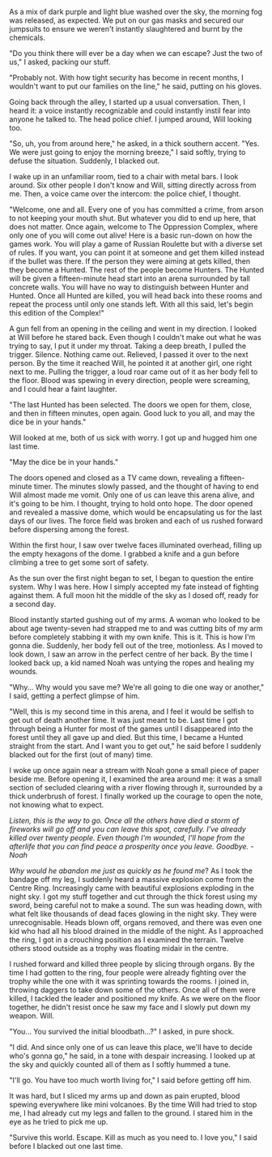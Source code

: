 As a mix of dark purple and light blue washed over the sky, the morning fog was released, as expected. We put on our gas masks and secured our jumpsuits to ensure we weren't instantly slaughtered and burnt by the chemicals.  


"Do you think there will ever be a day when we can escape? Just the two of us," I asked, packing our stuff.  


"Probably not. With how tight security has become in recent months, I wouldn't want to put our families on the line," he said, putting on his gloves.  


Going back through the alley, I started up a usual conversation. Then, I heard it: a voice instantly recognizable and could instantly instil fear into anyone he talked to. The head police chief. I jumped around, Will looking too.  


"So, uh, you from around here," he asked, in a thick southern accent. "Yes. We were just going to enjoy the morning breeze," I said softly, trying to defuse the situation. Suddenly, I blacked out.  
I wake up in an unfamiliar room, tied to a chair with metal bars. I look around. Six other people I don't know and Will, sitting directly across from me. Then, a voice came over the intercom: the police chief, I thought.  


"Welcome, one and all. Every one of you has committed a crime, from arson to not keeping your mouth shut. But whatever you did to end up here, that does not matter. Once again, welcome to The Oppression Complex, where only one of you will come out alive! Here is a basic run-down on how the games work. You will play a game of Russian Roulette but with a diverse set of rules. If you want, you can point it at someone and get them killed instead if the bullet was there. If the person they were aiming at gets killed, then they become a Hunted. The rest of the people become Hunters. The Hunted will be given a fifteen-minute head start into an arena surrounded by tall concrete walls. You will have no way to distinguish between Hunter and Hunted. Once all Hunted are killed, you will head back into these rooms and repeat the process until only one stands left. With all this said, let's begin this edition of the Complex!"   


A gun fell from an opening in the ceiling and went in my direction. I looked at Will before he stared back. Even though I couldn't make out what he was trying to say, I put it under my throat. Taking a deep breath, I pulled the trigger. Silence. Nothing came out. Relieved, I passed it over to the next person. By the time it reached Will, he pointed it at another girl, one right next to me. Pulling the trigger, a loud roar came out of it as her body fell to the floor. Blood was spewing in every direction, people were screaming, and I could hear a faint laughter.   


"The last Hunted has been selected. The doors we open for them, close, and then in fifteen minutes, open again. Good luck to you all, and may the dice be in your hands."  
Will looked at me, both of us sick with worry. I got up and hugged him one last time.   


"May the dice be in your hands."  


The doors opened and closed as a TV came down, revealing a fifteen-minute timer. The minutes slowly passed, and the thought of having to end Will almost made me vomit. Only one of us can leave this arena alive, and it's going to be him. I thought, trying to hold onto hope. The door opened and revealed a massive dome, which would be encapsulating us for the last days of our lives. The force field was broken and each of us rushed forward before dispersing among the forest.  
Within the first hour, I saw over twelve faces illuminated overhead, filling up the empty hexagons of the dome. I grabbed a knife and a gun before climbing a tree to get some sort of safety.  
As the sun over the first night began to set, I began to question the entire system. Why I was here. How I simply accepted my fate instead of fighting against them. A full moon hit the middle of the sky as I dosed off, ready for a second day.  


Blood instantly started gushing out of my arms. A woman who looked to be about age twenty-seven had strapped me to and was cutting bits of my arm before completely stabbing it with my own knife. This is it. This is how I'm gonna die. Suddenly, her body fell out of the tree, motionless. As I moved to look down, I saw an arrow in the perfect centre of her back. By the time I looked back up, a kid named Noah was untying the ropes and healing my wounds.  


"Why... Why would you save me? We're all going to die one way or another," I said, getting a perfect glimpse of him.  


"Well, this is my second time in this arena, and I feel it would be selfish to get out of death another time. It was just meant to be. Last time I got through being a Hunter for most of the games until I disappeared into the forest until they all gave up and died. But this time, I became a Hunted straight from the start. And I want you to get out," he said before I suddenly blacked out for the first (out of many) time.  


I woke up once again near a stream with Noah gone a small piece of paper beside me. Before opening it, I examined the area around me: it was a small section of secluded clearing with a river flowing through it, surrounded by a thick underbrush of forest. I finally worked up the courage to open the note, not knowing what to expect.  


*Listen, this is the way to go. Once all the others have died a storm of fireworks will go off and you can leave this spot, carefully. I've already killed over twenty people. Even though I'm wounded, I'll hope from the afterlife that you can find peace a prosperity once you leave. Goodbye. - Noah*  


*Why would he abandon me just as quickly as he found me*? As I took the bandage off my leg, I suddenly heard a massive explosion come from the Centre Ring. Increasingly came with beautiful explosions exploding in the night sky. I got my stuff together and cut through the thick forest using my sword, being careful not to make a sound. The sun was heading down, with what felt like thousands of dead faces glowing in the night sky. They were unrecognisable. Heads blown off, organs removed, and there was even one kid who had all his blood drained in the middle of the night. As I approached the ring, I got in a crouching position as I examined the terrain. Twelve others stood outside as a trophy was floating midair in the centre.   


I rushed forward and killed three people by slicing through organs. By the time I had gotten to the ring, four people were already fighting over the trophy while the one with it was sprinting towards the rooms. I joined in, throwing daggers to take down some of the others. Once all of them were killed, I tackled the leader and positioned my knife. As we were on the floor together, he didn't resist once he saw my face and I slowly put down my weapon. Will.  


"You... You survived the initial bloodbath...?" I asked, in pure shock.  


"I did. And since only one of us can leave this place, we'll have to decide who's gonna go," he said, in a tone with despair increasing. I looked up at the sky and quickly counted all of them as I softly hummed a tune.  


"I'll go. You have too much worth living for," I said before getting off him.   


It was hard, but I sliced my arms up and down as pain erupted, blood spewing everywhere like mini volcanoes. By the time Will had tried to stop me, I had already cut my legs and fallen to the ground. I stared him in the eye as he tried to pick me up.  


"Survive this world. Escape. Kill as much as you need to. I love you," I said before I blacked out one last time.  
